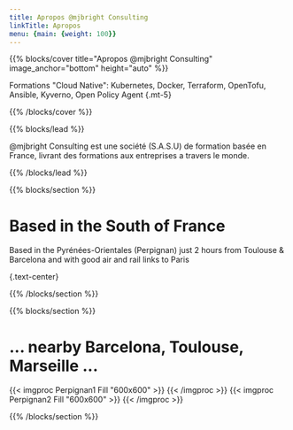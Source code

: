 ```yaml
---
title: Apropos @mjbright Consulting
linkTitle: Apropos
menu: {main: {weight: 100}}
---
```


{{% blocks/cover title="Apropos @mjbright Consulting" image_anchor="bottom" height="auto" %}}

Formations "Cloud Native": Kubernetes, Docker, Terraform, OpenTofu, Ansible, Kyverno, Open Policy Agent
{.mt-5}

{{% /blocks/cover %}}

{{% blocks/lead %}}

@mjbright Consulting est une société (S.A.S.U) de formation basée en France, livrant des formations aux entreprises a travers le monde.


{{% /blocks/lead %}}

{{% blocks/section %}}

# Based in the South of France

Based in the Pyrénées-Orientales (Perpignan) just 2 hours from Toulouse & Barcelona and with good air and rail links to Paris

{.text-center}

{{% /blocks/section %}}

{{% blocks/section %}}

# ... nearby Barcelona, Toulouse, Marseille ...

{{< imgproc Perpignan1 Fill "600x600" >}} {{< /imgproc >}} {{< imgproc Perpignan2 Fill "600x600" >}} {{< /imgproc >}}


{{% /blocks/section %}}

